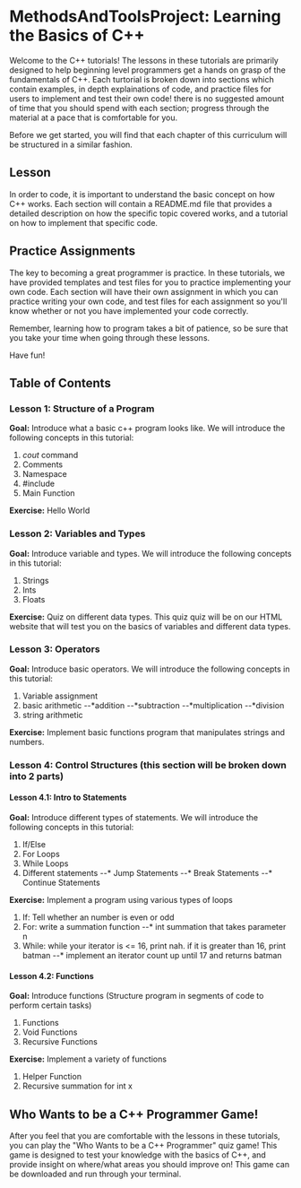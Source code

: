 # MethodsAndToolsProject: Learning the Basics of C++ 

Welcome to the C++ tutorials! The lessons in these tutorials are primarily designed to help beginning level programmers get a hands on grasp of the fundamentals of C++. Each turtorial is broken down into sections which contain examples, in depth explainations of code, and practice files for users to implement and test their own code! there is no suggested amount of time that you should spend with each section; progress through the material at a pace that is comfortable for you.

Before we get started, you will find that each chapter of this curriculum will be structured in a similar fashion.

## Lesson

In order to code, it is important to understand the basic concept on how C++ works. Each section will contain a README.md file that provides a detailed description on how the specific topic covered works, and a tutorial on how to implement that specific code.

## Practice Assignments

The key to becoming a great programmer is practice. In these tutorials, we have provided templates and test files for you to practice implementing your own code. Each section will have their own assignment in which you can practice writing your own code, and test files for each assignment so you'll know whether or not you have implemented your code correctly.

Remember, learning how to program takes a bit of patience, so be sure that you take your time when going through these lessons.

Have fun!

## Table of Contents

### Lesson 1: Structure of a Program

**Goal:** Introduce what a basic c++ program looks like. We will introduce the following concepts in this tutorial:

1. *cout* command
2. Comments
3. Namespace 
4. #include
5. Main Function

**Exercise:** Hello World


### Lesson 2: Variables and Types

**Goal:** Introduce variable and types. We will introduce the following concepts in this tutorial:

1. Strings
2. Ints
3. Floats

**Exercise:** Quiz on different data types. This quiz quiz will be on our HTML website that will test you on the basics of variables and different data types.

### Lesson 3: Operators

**Goal:** Introduce basic operators. We will introduce the following concepts in this tutorial:

1. Variable assignment
2. basic arithmetic
--*addition 
--*subtraction 
--*multiplication 
--*division
3. string arithmetic

**Exercise:** Implement basic functions program that manipulates strings and numbers.

### Lesson 4: Control Structures (this section will be broken down into 2 parts)

#### Lesson 4.1: Intro to Statements
**Goal:** Introduce different types of statements. We will introduce the following concepts in this tutorial:

1. If/Else 
2. For Loops
3. While Loops
4. Different statements
--* Jump Statements
--* Break Statements
--* Continue Statements

**Exercise:** Implement a program using various types of loops

1. If: Tell whether an number is even or odd
2. For: write a summation function
--* int summation that takes parameter n
3. While: while your iterator is <= 16, print nah. if it is greater than 16, print batman
--* implement an iterator count up until 17 and returns batman

#### Lesson 4.2: Functions

**Goal:** Introduce functions (Structure program in segments of code to perform certain tasks)

1. Functions
2. Void Functions
3. Recursive Functions

**Exercise:** Implement a variety of functions

1. Helper Function
2. Recursive summation for int x

## Who Wants to be a C++ Programmer Game!

After you feel that you are comfortable with the lessons in these tutorials, you can play the "Who Wants to be a C++ Programmer" quiz game! This game is designed to test your knowledge with the basics of C++, and provide insight on where/what areas you should improve on! This game can be downloaded and run through your terminal.
